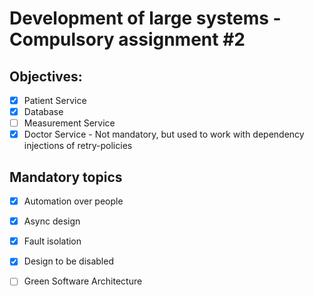 # Development of large systems - Compulsory assignment #2

## Objectives:

- [x] Patient Service
- [x] Database
- [ ] Measurement Service
- [x] Doctor Service - Not mandatory, but used to work with dependency injections of retry-policies 

## Mandatory topics

- [x] Automation over people
- [x] Async design
- [x] Fault isolation
- [x] Design to be disabled
- [ ] Green Software Architecture

